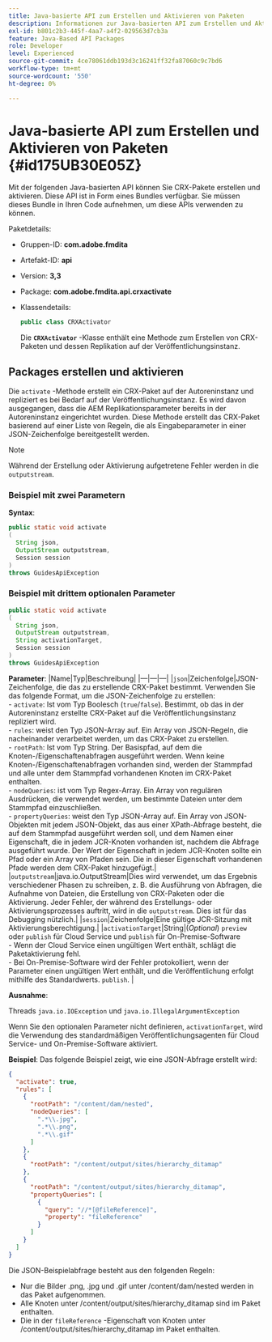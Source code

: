 ```yaml
---
title: Java-basierte API zum Erstellen und Aktivieren von Paketen
description: Informationen zur Java-basierten API zum Erstellen und Aktivieren von Paketen
exl-id: b801c2b3-445f-4aa7-a4f2-029563d7cb3a
feature: Java-Based API Packages
role: Developer
level: Experienced
source-git-commit: 4ce78061ddb193d3c16241ff32fa87060c9c7bd6
workflow-type: tm+mt
source-wordcount: '550'
ht-degree: 0%

---
```


# Java-basierte API zum Erstellen und Aktivieren von Paketen {#id175UB30E05Z}

Mit der folgenden Java-basierten API können Sie CRX-Pakete erstellen und aktivieren. Diese API ist in Form eines Bundles verfügbar. Sie müssen dieses Bundle in Ihren Code aufnehmen, um diese APIs verwenden zu können.

Paketdetails:

- Gruppen-ID: **com.adobe.fmdita**

- Artefakt-ID: **api**

- Version: **3,3**

- Package: **com.adobe.fmdita.api.crxactivate**

- Klassendetails:

  ```JAVA
  public class CRXActivator
  ```

  Die **`CRXActivator`** -Klasse enthält eine Methode zum Erstellen von CRX-Paketen und dessen Replikation auf der Veröffentlichungsinstanz.


## Packages erstellen und aktivieren

Die `activate` -Methode erstellt ein CRX-Paket auf der Autoreninstanz und repliziert es bei Bedarf auf der Veröffentlichungsinstanz. Es wird davon ausgegangen, dass die AEM Replikationsparameter bereits in der Autoreninstanz eingerichtet wurden. Diese Methode erstellt das CRX-Paket basierend auf einer Liste von Regeln, die als Eingabeparameter in einer JSON-Zeichenfolge bereitgestellt werden.
>[!NOTE]
>
> Während der Erstellung oder Aktivierung aufgetretene Fehler werden in die `outputstream`.

### Beispiel mit zwei Parametern

**Syntax**:


```JAVA
public static void activate
(
  String json, 
  OutputStream outputstream, 
  Session session
) 
throws GuidesApiException
```

### Beispiel mit drittem optionalen Parameter

```JAVA
public static void activate
(
  String json, 
  OutputStream outputstream,
  String activationTarget, 
  Session session
) 
throws GuidesApiException
```

**Parameter**: |Name|Typ|Beschreibung| |—|—|—| |`json`|Zeichenfolge|JSON-Zeichenfolge, die das zu erstellende CRX-Paket bestimmt. Verwenden Sie das folgende Format, um die JSON-Zeichenfolge zu erstellen: <br>- `activate`: Ist vom Typ Boolesch \(`true`/`false`\). Bestimmt, ob das in der Autoreninstanz erstellte CRX-Paket auf die Veröffentlichungsinstanz repliziert wird. <br> - `rules`: weist den Typ JSON-Array auf. Ein Array von JSON-Regeln, die nacheinander verarbeitet werden, um das CRX-Paket zu erstellen. <br> - `rootPath`: Ist vom Typ String. Der Basispfad, auf dem die Knoten-/Eigenschaftenabfragen ausgeführt werden. Wenn keine Knoten-/Eigenschaftenabfragen vorhanden sind, werden der Stammpfad und alle unter dem Stammpfad vorhandenen Knoten im CRX-Paket enthalten. <br> - `nodeQueries`: ist vom Typ Regex-Array. Ein Array von regulären Ausdrücken, die verwendet werden, um bestimmte Dateien unter dem Stammpfad einzuschließen. <br> - `propertyQueries`: weist den Typ JSON-Array auf. Ein Array von JSON-Objekten mit jedem JSON-Objekt, das aus einer XPath-Abfrage besteht, die auf dem Stammpfad ausgeführt werden soll, und dem Namen einer Eigenschaft, die in jedem JCR-Knoten vorhanden ist, nachdem die Abfrage ausgeführt wurde. Der Wert der Eigenschaft in jedem JCR-Knoten sollte ein Pfad oder ein Array von Pfaden sein. Die in dieser Eigenschaft vorhandenen Pfade werden dem CRX-Paket hinzugefügt.| |`outputstream`|java.io.OutputStream|Dies wird verwendet, um das Ergebnis verschiedener Phasen zu schreiben, z. B. die Ausführung von Abfragen, die Aufnahme von Dateien, die Erstellung von CRX-Paketen oder die Aktivierung. Jeder Fehler, der während des Erstellungs- oder Aktivierungsprozesses auftritt, wird in die `outputstream`. Dies ist für das Debugging nützlich.| |`session`|Zeichenfolge|Eine gültige JCR-Sitzung mit Aktivierungsberechtigung.| |`activationTarget`|String|(*Optional*) `preview` oder `publish` für Cloud Service und `publish` für On-Premise-Software <br> - Wenn der Cloud Service einen ungültigen Wert enthält, schlägt die Paketaktivierung fehl. <br> - Bei On-Premise-Software wird der Fehler protokolliert, wenn der Parameter einen ungültigen Wert enthält, und die Veröffentlichung erfolgt mithilfe des Standardwerts. `publish`. |

**Ausnahme**:

Threads `java.io.IOException` und `java.io.IllegalArgumentException`


Wenn Sie den optionalen Parameter nicht definieren, `activationTarget`, wird die Verwendung des standardmäßigen Veröffentlichungsagenten für Cloud Service- und On-Premise-Software aktiviert.


**Beispiel**: Das folgende Beispiel zeigt, wie eine JSON-Abfrage erstellt wird:

```JSON
{
  "activate": true,
  "rules": [
    {
      "rootPath": "/content/dam/nested",
      "nodeQueries": [
        ".*\\.jpg",
        ".*\\.png",
        ".*\\.gif"        
      ]
    },
    {
      "rootPath": "/content/output/sites/hierarchy_ditamap"
    },
    {
      "rootPath": "/content/output/sites/hierarchy_ditamap",
      "propertyQueries": [
        {
          "query": "//*[@fileReference]",
          "property": "fileReference"
        }
      ]
    }
  ]
}
```

Die JSON-Beispielabfrage besteht aus den folgenden Regeln:

- Nur die Bilder .png, .jpg und .gif unter /content/dam/nested werden in das Paket aufgenommen.
- Alle Knoten unter /content/output/sites/hierarchy\_ditamap sind im Paket enthalten.
- Die in der `fileReference` -Eigenschaft von Knoten unter /content/output/sites/hierarchy\_ditamap im Paket enthalten.
